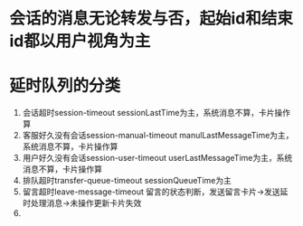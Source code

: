 # 会话的消息无论转发与否，起始id和结束id都以用户视角为主

# 延时队列的分类

1. 会话超时session-timeout sessionLastTime为主，系统消息不算，卡片操作算
2. 客服好久没有会话session-manual-timeout manulLastMessageTime为主，系统消息不算，卡片操作算
3. 用户好久没有会话session-user-timeout userLastMessageTime为主，系统消息不算，卡片操作算
4. 排队超时transfer-queue-timeout  sessionQueueTime为主
5. 留言超时leave-message-timeout  留言的状态判断，发送留言卡片->发送延时处理消息->未操作更新卡片失效
6. 

